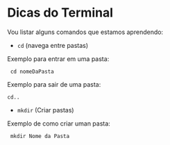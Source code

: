 # Dicas do Terminal
Vou listar alguns comandos que estamos aprendendo:

 - `cd` (navega entre pastas)

 Exemplo para entrar em uma pasta:


 ```
  cd nomeDaPasta
 ```

 Exemplo para sair de uma pasta:
 ```
 cd..
 ```

 - `mkdir` (Criar pastas)

 Exemplo de como criar uman pasta:

 ```
  mkdir Nome da Pasta
 ```